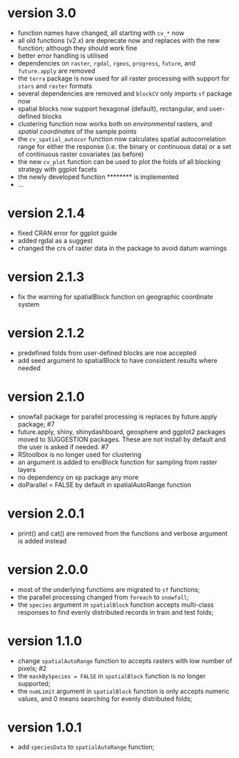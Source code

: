 # version 3.0
* function names have changed, all starting with `cv_*` now
* all old functions (v2.x) are deprecate now and replaces with the new function; although they should work fine
* better error handling is utilised
* dependencies on `raster`, `rgdal`, `rgeos`, `progress`, `future`, and `future.apply` are removed
* the `terra` package is now used for all raster processing with support for `stars` and `raster` formats
* several dependencies are removed and `blockCV` only imports `sf` package now
* spatial blocks now support hexagonal (default), rectangular, and user-defined blocks
* clustering function now works both on *environmental* rasters, and *spatial coordinates* of the sample points
* the `cv_spatial_autocor` function now calculates spatial autocorrelation range for either the response (i.e. the binary or continuous data) or a set of continuous raster covariates (as before)
* the new `cv_plot` function can be used to plot the folds of all blocking strategy with ggplot facets
* the newly developed function ******** is implemented
* ...


# version 2.1.4
* fixed CRAN error for ggplot guide 
* added rgdal as a suggest
* changed the crs of raster data in the package to avoid datum warnings

# version 2.1.3
* fix the warning for spatialBlock function on geographic coordinate system

# version 2.1.2
* predefined folds from user-defined blocks are noe accepted
* add seed argument to spatialBlock to have consistent results where needed

# version 2.1.0
* snowfall package for parallel processing is replaces by future.apply package; #7
* future.apply, shiny, shinydashboard, geosphere and ggplot2 packages moved to SUGGESTION packages. These are not install by default and the user is asked if needed. #7
* RStoolbox is no longer used for clustering
* an argument is added to envBlock function for sampling from raster layers
* no dependency on sp package any more
* doParallel = FALSE by default in spatialAutoRange function

# version 2.0.1
* print() and cat() are removed from the functions and verbose argument is added instead

# version 2.0.0
* most of the underlying functions are migrated to `sf` functions;
* the parallel processing changed from `foreach` to `snowfall`;
* the `species` argument in `spatialBlock` function accepts multi-class responses to find evenly distributed records in train and test folds;

# version 1.1.0
* change `spatialAutoRange` function to accepts rasters with low number of pixels; #2
* the `maskBySpecies = FALSE` in `spatialBlock` function is no longer supported;
* the `numLimit` argument in `spatialBlock` function is only accepts numeric values, and 0 means searching for evenly distributed folds;

# version 1.0.1
* add `speciesData` to `spatialAutoRange` function;
